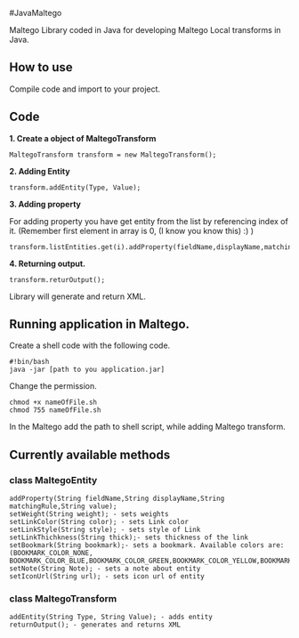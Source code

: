 #JavaMaltego

Maltego Library coded in Java for developing Maltego Local transforms in Java.

## How to use

Compile code and import to your project.

## Code 

**1. Create a object of MaltegoTransform**

	MaltegoTransform transform = new MaltegoTransform();

**2. Adding Entity**

	transform.addEntity(Type, Value); 

**3. Adding property** 

For adding property you have get entity from the list by referencing index of it. (Remember first element in array is 0, (I know you know this) :) )

	transform.listEntities.get(i).addProperty(fieldName,displayName,matchingRule,value);

**4. Returning output.**

	transform.returOutput();

Library will generate and return XML. 

## Running application in Maltego.

Create a shell code with the following code.

	#!bin/bash
	java -jar [path to you application.jar]

Change the permission.

	chmod +x nameOfFile.sh
	chmod 755 nameOfFile.sh

In the Maltego add the path to shell script, while adding Maltego transform.

## Currently available methods

### class MaltegoEntity

	addProperty(String fieldName,String displayName,String matchingRule,String value);
	setWeight(String weight); - sets weights
	setLinkColor(String color); - sets Link color
	setLinkStyle(String style); - sets style of Link
	setLinkThichkness(String thick);- sets thickness of the link 
	setBookmark(String bookmark);- sets a bookmark. Available colors are:(BOOKMARK_COLOR_NONE, BOOKMARK_COLOR_BLUE,BOOKMARK_COLOR_GREEN,BOOKMARK_COLOR_YELLOW,BOOKMARK_COLOR_ORANGE,BOOKMARK_COLOR_RED)
	setNote(String Note); - sets a note about entity
	setIconUrl(String url); - sets icon url of entity

### class MaltegoTransform 

	addEntity(String Type, String Value); - adds entity
	returnOutput(); - generates and returns XML 
